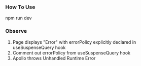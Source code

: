### How To Use
npm run dev

### Observe
1. Page displays "Error" with errorPolicy explicitly declared in useSuspenseQuery hook
2. Comment out errorPolicy from useSuspenseQuery hook
3. Apollo throws Unhandled Runtime Error
